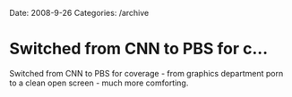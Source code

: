 Date: 2008-9-26
Categories: /archive

# Switched from CNN to PBS for c...

Switched from CNN to PBS for coverage - from graphics department porn to a clean open screen - much more comforting.
